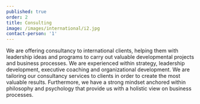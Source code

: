 ```yaml
---
published: true
order: 2
title: Consulting
image: /images/international/i2.jpg
contact-person: '1'
---
```


We are offering consultancy to international clients, helping them with leadership ideas and programs to carry out valuable developmental projects and business processes. We are experienced within strategy, leadership development, executive coaching and organizational development. We are tailoring our consultancy services to clients in order to create the most valuable results. Furthermore, we have a strong mindset anchored within philosophy and psychology that provide us with a holistic view on business processes.
